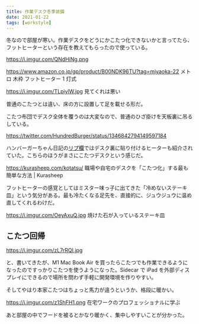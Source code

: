 ```yaml
---
title: 作業デスク冬季装備
date: 2021-01-22
tags: [workstyle]
---
```


冬なので部屋が寒い。作業デスクをどうにかこたつ化できないかと言ってたら、フットヒーターという存在を教えてもらったので使っている。

https://i.imgur.com/QNdHiNg.png

https://www.amazon.co.jp/gp/product/B00NDK96TU?tag=miyaoka-22
メトロ 木枠 フットヒーター 1 灯式

https://i.imgur.com/TLpiylW.jpg
見てくれは悪い

普通のこたつとは違い、床の方に設置して足を載せる形だ。

こたつ布団でデスク全体を覆うのは大変なので、普通のひざ掛けを天板裏に吊るしている。

https://twitter.com/HundredBurger/status/1346842794149597184

ハンバーガーちゃん日記の[リプ欄](https://twitter.com/eijano/status/1346849341021978624?s=20)ではデスク裏に貼り付けるヒーターも紹介されていた。こちらのほうがまさにこたつデスクという感じだ。

https://kurasheep.com/kotatsu/
職場や自宅のデスクを「こたつ化」する最も簡単な方法 | Kurasheep

フットヒーターの感覚としてはミスター味っ子に出てきた「冷めないステーキ皿」という気分がある。最も冷たくなる足先を、直接的に、ジュウジュウに温め直してくれるわけだ。

https://i.imgur.com/OeyAxuQ.jpg
焼けた石が入っているステーキ皿

## こたつ回帰

https://i.imgur.com/zL7rRQI.jpg

と、書いてきたが、M1 Mac Book Air を買ったらこたつでも作業できるようになったのですっかりこたつを使うようになった。Sidecar で iPad を外部ディスプレイにできるので場所を問わず手軽に開発環境を作りやすい。

そしてやはり本家こたつはちょっと馬力が違うというか、格段に暖かい。

https://i.imgur.com/z1ShFH1.png
在宅ワークのプロフェッショナルに学ぶ

あと部屋の中でフードを被るとかなり暖かく、集中しやすいことが分かった。
